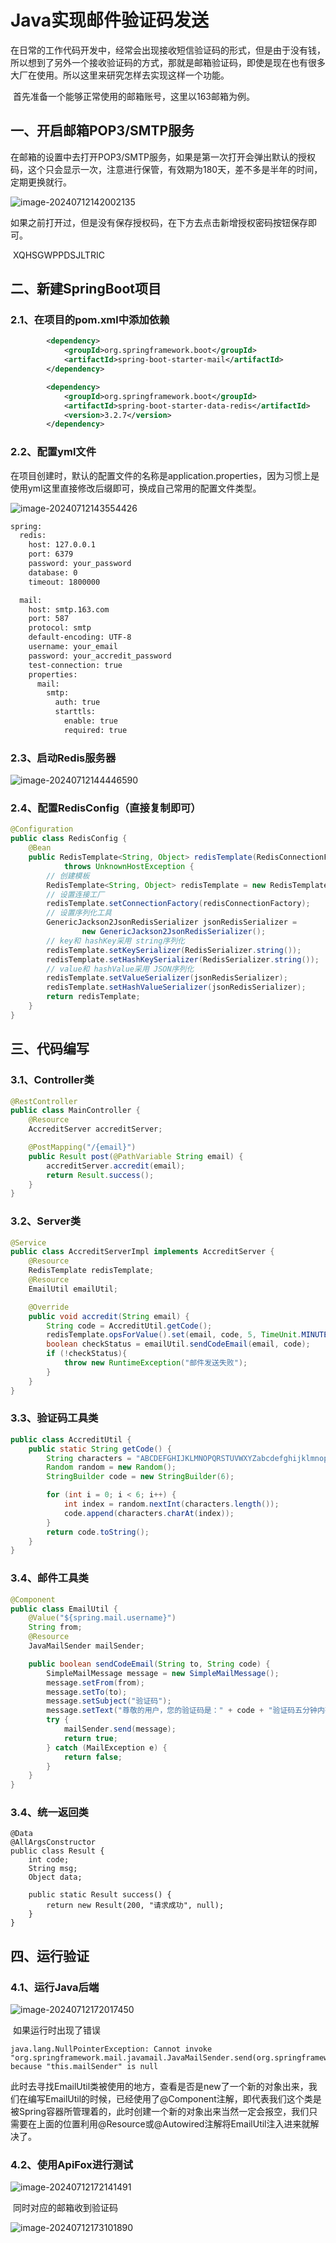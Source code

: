 # Java实现邮件验证码发送

​	在日常的工作代码开发中，经常会出现接收短信验证码的形式，但是由于没有钱，所以想到了另外一个接收验证码的方式，那就是邮箱验证码，即使是现在也有很多大厂在使用。所以这里来研究怎样去实现这样一个功能。



​	首先准备一个能够正常使用的邮箱账号，这里以163邮箱为例。

## 一、开启邮箱POP3/SMTP服务

​	在邮箱的设置中去打开POP3/SMTP服务，如果是第一次打开会弹出默认的授权码，这个只会显示一次，注意进行保管，有效期为180天，差不多是半年的时间，定期更换就行。

![image-20240712142002135](C:\Users\松泽\AppData\Roaming\Typora\typora-user-images\image-20240712142002135.png)

​	如果之前打开过，但是没有保存授权码，在下方去点击新增授权密码按钮保存即可。

​	XQHSGWPPDSJLTRIC

## 二、新建SpringBoot项目

### 2.1、在项目的pom.xml中添加依赖

```xml
        <dependency>
            <groupId>org.springframework.boot</groupId>
            <artifactId>spring-boot-starter-mail</artifactId>
        </dependency>

        <dependency>
            <groupId>org.springframework.boot</groupId>
            <artifactId>spring-boot-starter-data-redis</artifactId>
            <version>3.2.7</version>
        </dependency>
```

### 2.2、配置yml文件

​	在项目创建时，默认的配置文件的名称是application.properties，因为习惯上是使用yml这里直接修改后缀即可，换成自己常用的配置文件类型。

![image-20240712143554426](C:\Users\松泽\AppData\Roaming\Typora\typora-user-images\image-20240712143554426.png)

```xml
spring:
  redis:
    host: 127.0.0.1
    port: 6379
    password: your_password
    database: 0
    timeout: 1800000

  mail:
    host: smtp.163.com
    port: 587
    protocol: smtp
    default-encoding: UTF-8
    username: your_email
    password: your_accredit_password
    test-connection: true
    properties:
      mail:
        smtp:
          auth: true
          starttls:
            enable: true
            required: true
```

### 2.3、启动Redis服务器

![image-20240712144446590](C:\Users\松泽\AppData\Roaming\Typora\typora-user-images\image-20240712144446590.png)

### 2.4、配置RedisConfig（直接复制即可）

```java
@Configuration
public class RedisConfig {
    @Bean
    public RedisTemplate<String, Object> redisTemplate(RedisConnectionFactory redisConnectionFactory)
            throws UnknownHostException {
        // 创建模板
        RedisTemplate<String, Object> redisTemplate = new RedisTemplate<>();
        // 设置连接工厂
        redisTemplate.setConnectionFactory(redisConnectionFactory);
        // 设置序列化工具
        GenericJackson2JsonRedisSerializer jsonRedisSerializer =
                new GenericJackson2JsonRedisSerializer();
        // key和 hashKey采用 string序列化
        redisTemplate.setKeySerializer(RedisSerializer.string());
        redisTemplate.setHashKeySerializer(RedisSerializer.string());
        // value和 hashValue采用 JSON序列化
        redisTemplate.setValueSerializer(jsonRedisSerializer);
        redisTemplate.setHashValueSerializer(jsonRedisSerializer);
        return redisTemplate;
    }
}
```

## 三、代码编写

### 3.1、Controller类

```java
@RestController
public class MainController {
    @Resource
    AccreditServer accreditServer;

    @PostMapping("/{email}")
    public Result post(@PathVariable String email) {
        accreditServer.accredit(email);
        return Result.success();
    }
}
```

### 3.2、Server类

```java
@Service
public class AccreditServerImpl implements AccreditServer {
    @Resource
    RedisTemplate redisTemplate;
    @Resource
    EmailUtil emailUtil;

    @Override
    public void accredit(String email) {
        String code = AccreditUtil.getCode();
        redisTemplate.opsForValue().set(email, code, 5, TimeUnit.MINUTES);
        boolean checkStatus = emailUtil.sendCodeEmail(email, code);
        if (!checkStatus){
            throw new RuntimeException("邮件发送失败");
        }
    }
}
```

### 3.3、验证码工具类

```java
public class AccreditUtil {
    public static String getCode() {
        String characters = "ABCDEFGHIJKLMNOPQRSTUVWXYZabcdefghijklmnopqrstuvwxyz0123456789";
        Random random = new Random();
        StringBuilder code = new StringBuilder(6);

        for (int i = 0; i < 6; i++) {
            int index = random.nextInt(characters.length());
            code.append(characters.charAt(index));
        }
        return code.toString();
    }
}
```

### 3.4、邮件工具类

```java
@Component
public class EmailUtil {
    @Value("${spring.mail.username}")
    String from;
    @Resource
    JavaMailSender mailSender;

    public boolean sendCodeEmail(String to, String code) {
        SimpleMailMessage message = new SimpleMailMessage();
        message.setFrom(from);
        message.setTo(to);
        message.setSubject("验证码");
        message.setText("尊敬的用户，您的验证码是：" + code + "验证码五分钟内有效。");
        try {
            mailSender.send(message);
            return true;
        } catch (MailException e) {
            return false;
        }
    }
}
```

### 3.4、统一返回类

```
@Data
@AllArgsConstructor
public class Result {
    int code;
    String msg;
    Object data;

    public static Result success() {
        return new Result(200, "请求成功", null);
    }
}
```

## 四、运行验证

### 4.1、运行Java后端

![image-20240712172017450](C:\Users\松泽\AppData\Roaming\Typora\typora-user-images\image-20240712172017450.png)

​	如果运行时出现了错误

```
java.lang.NullPointerException: Cannot invoke "org.springframework.mail.javamail.JavaMailSender.send(org.springframework.mail.SimpleMailMessage)" because "this.mailSender" is null
```

​	此时去寻找EmailUtil类被使用的地方，查看是否是new了一个新的对象出来，我们在编写EmailUtil的时候，已经使用了@Component注解，即代表我们这个类是被Spring容器所管理着的，此时创建一个新的对象出来当然一定会报空，我们只需要在上面的位置利用@Resource或@Autowired注解将EmailUtil注入进来就解决了。

### 4.2、使用ApiFox进行测试

![image-20240712172141491](C:\Users\松泽\AppData\Roaming\Typora\typora-user-images\image-20240712172141491.png)

​	同时对应的邮箱收到验证码

![image-20240712173101890](C:\Users\松泽\AppData\Roaming\Typora\typora-user-images\image-20240712173101890.png)